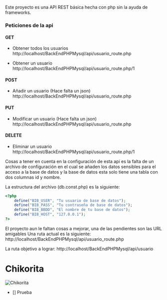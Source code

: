 Este proyecto es una API REST básica hecha con php sin la ayuda de frameworks.

### Peticiones de la api
#### GET
* Obtener todos los usuarios
http://localhost/BackEndPHPMysql/api/usuario_route.php

* Obtener un usuario
http://localhost/BackEndPHPMysql/api/usuario_route.php/1

#### POST
* Añadir un usuario (Hace falta un json)
http://localhost/BackEndPHPMysql/api/usuario_route.php

#### PUT
* Modificar un usuario (Hace falta un json)
http://localhost/BackEndPHPMysql/api/usuario_route.php

#### DELETE
* Eliminar un usuario
http://localhost/BackEndPHPMysql/api/usuario_route.php/1

Cosas a tener en cuenta en la configuración de esta api es la falta de un archivo de configuración en el cual se añaden
los datos sensibles para el acceso a la base de datos y la base de datos esta solo tiene una tabla con dos columnas id y nombre.

La estructura del archivo (db.const.php) es la siguiente:

```php
<?php
    define("BIB_USER", "Tu usuario de base de datos");
    define("BIB_PASS", "Tu contraseña de base de datos");
    define("BIB_BBDD", "El nombre de tu base de datos");
    define("BIB_HOST", "127.0.0.1");
?>
```
El proyecto aun le faltan cosas a mejorar, una de las pendientes son las URL amigables
Una ruta actual es la siguiente:
http://localhost/BackEndPHPMysql/api/usuario_route.php

La ruta objetivo a lograr:
http://localhost/BackEndPHPMysql/api/usuario

# Chikorita
![Chikorita](https://assets.pokemon.com/assets/cms2/img/pokedex/full/152.png)

- [] Prueba

